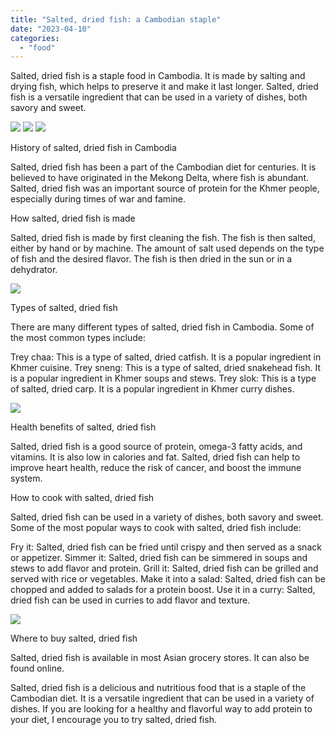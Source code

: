 ```yaml
---
title: "Salted, dried fish: a Cambodian staple"
date: "2023-04-10"
categories: 
  - "food"
---
```


Salted, dried fish is a staple food in Cambodia. It is made by salting and drying fish, which helps to preserve it and make it last longer. Salted, dried fish is a versatile ingredient that can be used in a variety of dishes, both savory and sweet.

![](https://cambopedia.com/wp-content/uploads/2023/04/tharum-bun-d2CWcIKsqwo-unsplash-768x1024.jpg) ![](https://cambopedia.com/wp-content/uploads/2023/04/tharum-bun-hRd6rTRfQhM-unsplash-768x1024.jpg) ![](https://cambopedia.com/wp-content/uploads/2023/04/tharum-bun-Py1dfXsmu4E-unsplash-768x1024.jpg)

History of salted, dried fish in Cambodia

Salted, dried fish has been a part of the Cambodian diet for centuries. It is believed to have originated in the Mekong Delta, where fish is abundant. Salted, dried fish was an important source of protein for the Khmer people, especially during times of war and famine.

How salted, dried fish is made

Salted, dried fish is made by first cleaning the fish. The fish is then salted, either by hand or by machine. The amount of salt used depends on the type of fish and the desired flavor. The fish is then dried in the sun or in a dehydrator.

![](https://cambopedia.com/wp-content/uploads/2023/04/tharum-bun-o2zpmwESUL4-unsplash-1024x768.jpg)

Types of salted, dried fish

There are many different types of salted, dried fish in Cambodia. Some of the most common types include:

Trey chaa: This is a type of salted, dried catfish. It is a popular ingredient in Khmer cuisine. Trey sneng: This is a type of salted, dried snakehead fish. It is a popular ingredient in Khmer soups and stews. Trey slok: This is a type of salted, dried carp. It is a popular ingredient in Khmer curry dishes.

![](https://cambopedia.com/wp-content/uploads/2023/04/tharum-bun-ic8Zl_Mk5E0-unsplash-768x1024.jpg)

Health benefits of salted, dried fish

Salted, dried fish is a good source of protein, omega-3 fatty acids, and vitamins. It is also low in calories and fat. Salted, dried fish can help to improve heart health, reduce the risk of cancer, and boost the immune system.

How to cook with salted, dried fish

Salted, dried fish can be used in a variety of dishes, both savory and sweet. Some of the most popular ways to cook with salted, dried fish include:

Fry it: Salted, dried fish can be fried until crispy and then served as a snack or appetizer. Simmer it: Salted, dried fish can be simmered in soups and stews to add flavor and protein. Grill it: Salted, dried fish can be grilled and served with rice or vegetables. Make it into a salad: Salted, dried fish can be chopped and added to salads for a protein boost. Use it in a curry: Salted, dried fish can be used in curries to add flavor and texture.

![](https://cambopedia.com/wp-content/uploads/2023/04/tharum-bun-SIv7dQ2BSjI-unsplash-1024x768.jpg)

Where to buy salted, dried fish

Salted, dried fish is available in most Asian grocery stores. It can also be found online.

Salted, dried fish is a delicious and nutritious food that is a staple of the Cambodian diet. It is a versatile ingredient that can be used in a variety of dishes. If you are looking for a healthy and flavorful way to add protein to your diet, I encourage you to try salted, dried fish.
